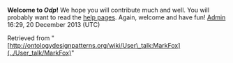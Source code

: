 __Welcome to _Odp_!__ We hope you will contribute much and well. 
You will probably want to read the [help pages](http://ontologydesignpatterns.org/wiki/Help:Contents "Help:Contents"). Again, welcome and have fun! [Admin](../User/ValentinaPresutti "User:ValentinaPresutti") 16:29, 20 December 2013 (UTC)





Retrieved from "[http://ontologydesignpatterns.org/wiki/User\_talk:MarkFox](../User_talk/MarkFox)"